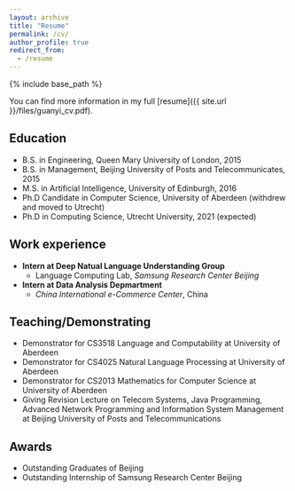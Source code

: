 ```yaml
---
layout: archive
title: "Resume"
permalink: /cv/
author_profile: true
redirect_from:
  - /resume
---
```


{% include base_path %}

You can find more information in my full [resume]({{ site.url }}/files/guanyi_cv.pdf).

## Education
* B.S. in Engineering, Queen Mary University of London, 2015
* B.S. in Management, Beijing University of Posts and Telecommunicates, 2015
* M.S. in Artificial Intelligence, University of Edinburgh, 2016
* Ph.D Candidate in Computer Science, University of Aberdeen (withdrew and moved to Utrecht)
* Ph.D in Computing Science, Utrecht University, 2021 (expected)

## Work experience
* **Intern at Deep Natual Language Understanding Group**
  * Language Computing Lab, *Samsung Research Center Beijing*
* **Intern at Data Analysis Depmartment**
  * *China International e-Commerce Center*, China
  
  
## Teaching/Demonstrating
* Demonstrator for CS3518 Language and Computability at University of Aberdeen
* Demonstrator for CS4025 Natural Language Processing at University of Aberdeen
* Demonstrator for CS2013 Mathematics for Computer Science at University of Aberdeen
* Giving Revision Lecture on Telecom Systems, Java Programming, Advanced Network Programming and Information System Management at Beijing University of Posts and Telecommunications
  
## Awards
* Outstanding Graduates of Beijing
* Outstanding Internship of Samsung Research Center Beijing